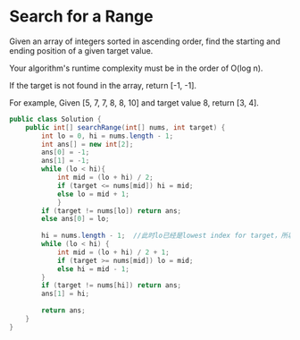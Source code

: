 # Search for a Range

Given an array of integers sorted in ascending order, find the starting and ending position of a given target value.

Your algorithm's runtime complexity must be in the order of O(log n).

If the target is not found in the array, return [-1, -1].

For example,
Given [5, 7, 7, 8, 8, 10] and target value 8,
return [3, 4].


```java
public class Solution {
    public int[] searchRange(int[] nums, int target) {
        int lo = 0, hi = nums.length - 1;
        int ans[] = new int[2];
        ans[0] = -1;
        ans[1] = -1;
        while (lo < hi){
            int mid = (lo + hi) / 2;
            if (target <= nums[mid]) hi = mid;
            else lo = mid + 1;
            }
        if (target != nums[lo]) return ans;
        else ans[0] = lo;
        
        hi = nums.length - 1;  //此时lo已经是lowest index for target，所以不用update lo的值
        while (lo < hi) {
            int mid = (lo + hi) / 2 + 1;
            if (target >= nums[mid]) lo = mid;
            else hi = mid - 1;
        }
        if (target != nums[hi]) return ans;
        ans[1] = hi;
        
        return ans;
    }
}
```
